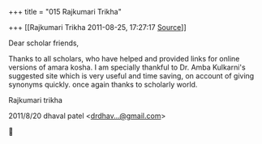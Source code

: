 +++
title = "015 Rajkumari Trikha"

+++
[[Rajkumari Trikha	2011-08-25, 17:27:17 [Source](https://groups.google.com/g/bvparishat/c/2YocDZdYWGk)]]



Dear scholar friends,

Thanks to all scholars, who have helped and provided links for online versions of amara kosha. I am specially thankful to Dr. Amba Kulkarni's suggested site which is very useful and time saving, on account of giving synonyms quickly. once again thanks to scholarly world.

Rajkumari trikha  
  

2011/8/20 dhaval patel \<[drdhav...@gmail.com]()\>



